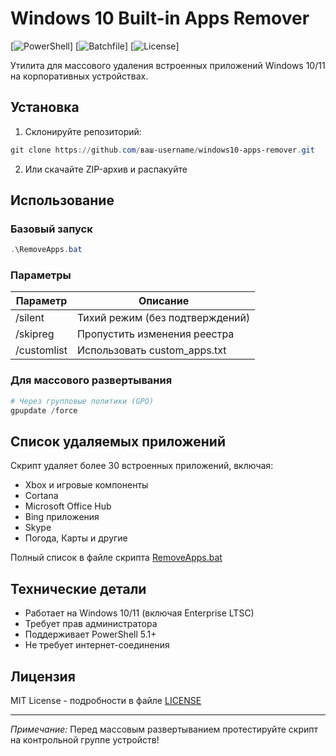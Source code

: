 # Windows 10 Built-in Apps Remover

[![PowerShell](https://img.shields.io/badge/PowerShell-%235391FE.svg?logo=powershell&logoColor=white)]
[![Batchfile](https://img.shields.io/badge/Batch-4D4D4D.svg?logo=windows-terminal&logoColor=white)]
[![License](https://img.shields.io/badge/License-MIT-blue.svg)]

Утилита для массового удаления встроенных приложений Windows 10/11 на корпоративных устройствах.

## Установка

1. Склонируйте репозиторий:
```powershell
git clone https://github.com/ваш-username/windows10-apps-remover.git
```

2. Или скачайте ZIP-архив и распакуйте

## Использование

### Базовый запуск
```powershell
.\RemoveApps.bat
```

### Параметры
| Параметр       | Описание                          |
|----------------|-----------------------------------|
| /silent        | Тихий режим (без подтверждений)   |
| /skipreg       | Пропустить изменения реестра      |
| /customlist    | Использовать custom_apps.txt      |

### Для массового развертывания
```powershell
# Через групповые политики (GPO)
gpupdate /force
```

## Список удаляемых приложений
Скрипт удаляет более 30 встроенных приложений, включая:
- Xbox и игровые компоненты
- Cortana
- Microsoft Office Hub
- Bing приложения
- Skype
- Погода, Карты и другие

Полный список в файле скрипта [RemoveApps.bat](RemoveApps.bat)

## Технические детали
- Работает на Windows 10/11 (включая Enterprise LTSC)
- Требует прав администратора
- Поддерживает PowerShell 5.1+
- Не требует интернет-соединения

## Лицензия
MIT License - подробности в файле [LICENSE](LICENSE)

---

*Примечание:* Перед массовым развертыванием протестируйте скрипт на контрольной группе устройств!
